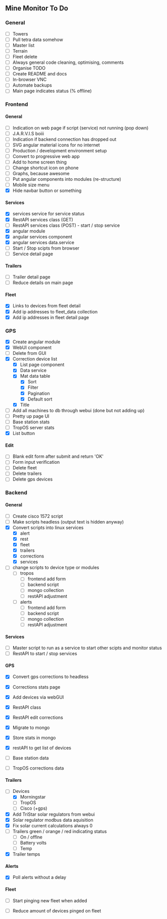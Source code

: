 ## Mine Monitor To Do

### General
- [ ] Towers
- [ ] Pull tetra data somehow
- [ ] Master list
- [ ] Terrain
- [ ] Fleet delete
- [ ] Always general code cleaning, optimising, comments
- [ ] Organise TODO
- [ ] Create README and docs
- [ ] In-browser VNC
- [ ] Automate backups
- [ ] Main page indicates status (% offline)

### Frontend
#### General
- [ ] Indication on web page if script (service) not running (pop down)
- [ ] J.A.R.V.I.S boiii
- [ ] Indication if backend connection has dropped out
- [ ] SVG angular material icons for no internet
- [ ] Production / development environment setup
- [ ] Convert to progressive web app
- [ ] Add to home screen thing
- [ ] Change shortcut icon on phone
- [ ] Graphs, because awesome
- [ ] Put angular components into modules (re-structure)
- [ ] Mobile size menu
- [x] Hide navbar button or something

#### Services
- [x] services service for service status
- [x] RestAPI services class (GET)
- [ ] RestAPI services class (POST) - start / stop service
- [x] angular module
- [x] angular services component
- [x] angular services data.service
- [ ] Start / Stop scipts from browser
- [ ] Service detail page

#### Trailers
- [ ] Trailer detail page
- [ ] Reduce details on main page

#### Fleet
- [x] Links to devices from fleet detail
- [x] Add ip addresses to fleet_data collection
- [x] Add ip addresses in fleet detail page

### GPS
- [x] Create angular module
- [x] WebUI component
- [ ] Delete from GUI
- [x] Correction device list
    - [x] List page component
    - [x] Data service
    - [x] Mat data table
        - [x] Sort
        - [x] Filter
        - [x] Pagination
        - [x] Default sort
    - [x] Title
- [ ] Add all machines to db through webui (done but not adding up)
- [ ] Pretty up page UI
- [ ] Base station stats
- [ ] TropOS server stats 
- [x] List button

#### Edit
- [ ] Blank edit form after submit and return 'OK'
- [ ] Form input verification
- [ ] Delete fleet
- [ ] Delete trailers
- [ ] Delete gps devices

### Backend
#### General
- [ ] Create cisco 1572 script
- [ ] Make scripts headless (output text is hidden anyway)
- [x] Convert scripts into linux services
    - [x] alert
    - [x] rest
    - [x] fleet
    - [x] trailers
    - [x] corrections
    - [x] services
- [ ] change scripts to device type or modules
    - [ ] tropos
        - [ ] frontend add form
        - [ ] backend script
        - [ ] mongo collection
        - [ ] restAPI adjustment
    - [ ] alerts
        - [ ] frontend add form
        - [ ] backend script
        - [ ] mongo collection
        - [ ] restAPI adjustment

#### Services
- [ ] Master script to run as a service to start other scipts and monitor status
- [ ] RestAPI to start / stop services

#### GPS
- [x] Convert gps corrections to headless
- [x] Corrections stats page
- [x] Add devices via webGUI
- [x] RestAPI class
- [x] RestAPI edit corrections
- [x] Migrate to mongo
- [x] Store stats in mongo
- [x] restAPI to get list of devices
- [ ] Base station data
- [ ] TropOS corrections data


#### Trailers
- [ ] Devices
    - [x] Morningstar
    - [ ] TropOS
    - [ ] Cisco (+gps)
- [x] Add TriStar solar regulators from webui
- [x] Solar regulator modbus data aquisition
- [x] Fix solar current calculations always 0
- [ ] Trailers green / orange / red indicating status
    - [ ] On / offlne
    - [ ] Battery volts
    - [ ] Temp
- [x] Trailer temps

#### Alerts
- [x] Poll alerts without a delay

#### Fleet
- [ ] Start pinging new fleet when added
- [ ] Reduce amount of devices pinged on fleet

